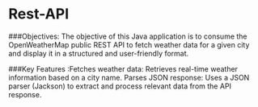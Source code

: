 # Rest-API
###Objectives: The objective of this Java application is to consume the OpenWeatherMap public REST API to fetch weather data for a given city and display it in a structured and user-friendly format.

###Key Features :Fetches weather data: Retrieves real-time weather information based on a city name. Parses JSON response: Uses a JSON parser (Jackson) to extract and process relevant data from the API response.
